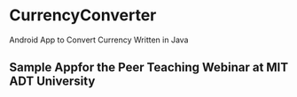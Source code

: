 # CurrencyConverter
 Android App to Convert Currency Written in Java


## Sample Appfor the Peer Teaching Webinar at MIT ADT University
